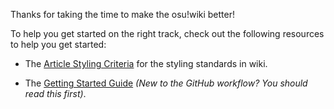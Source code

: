 Thanks for taking the time to make the osu!wiki better!

To help you get started on the right track, check out the following resources to help you get started:

- The [Article Styling Criteria](https://osu.ppy.sh/help/wiki/Article_Styling_Criteria) for the styling standards in wiki.

- The [Getting Started Guide](https://osu.ppy.sh/help/wiki/osu!wiki_contribution_guide) _(New to the GitHub workflow? You should read this first)_.

